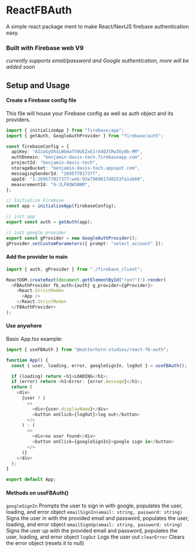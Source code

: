# ReactFBAuth

A simple react package ment to make React/NextJS firebase authentication easy.

### Built with Firebase web V9

_currently supports email/password and Google authentication, more will be added soon_

## Setup and Usage

#### Create a Firebase config file

This file will house your Firebase config as well as auth object and its providers.

```typescript
import { initializeApp } from "firebase/app";
import { getAuth, GoogleAuthProvider } from "firebase/auth";

const firebaseConfig = {
  apiKey: "AIzaSyDhxLWbmaTX9UEZxE1rX4Q3lRwI6y0b-MM",
  authDomain: "benjamin-davis-tech.firebaseapp.com",
  projectId: "benjamin-davis-tech",
  storageBucket: "benjamin-davis-tech.appspot.com",
  messagingSenderId: "269577017377",
  appId: "1:269577017377:web:93a790d017d0253fa1ab60",
  measurementId: "G-JLFKQW30NM",
};

// Initialize Firebase
const app = initializeApp(firebaseConfig);

// init app
export const auth = getAuth(app);

// init google provider
export const gProvider = new GoogleAuthProvider();
gProvider.setCustomParameters({ prompt: "select_account" });
```

#### Add the provider to main

```typescript
import { auth, gProvider } from "./firebase_client";

ReactDOM.createRoot(document.getElementById("root")!).render(
  <FBAuthProvider fb_auth={auth} g_provider={gProvider}>
    <React.StrictMode>
      <App />
    </React.StrictMode>
  </FBAuthProvider>
);
```

#### Use anywhere

Basic App.tsx example:

```typescript
import { useFBAuth } from "@matterhorn-studios/react-fb-auth";

function App() {
  const { user, loading, error, googleSignIn, logOut } = useFBAuth();

  if (loading) return <h1>LOADING</h1>;
  if (error) return <h1>Error: {error.message}</h1>;
  return (
    <div>
      {user ? (
        <>
          <div>{user.displayName}</div>
          <button onClick={logOut}>log out</button>
        </>
      ) : (
        <>
          <div>no user found</div>
          <button onClick={googleSignIn}>google sign in</button>
        </>
      )}
    </div>
  );
}

export default App;
```

#### Methods on useFBAuth()

`googleSignIn` Prompts the user to sign in with google, populates the user, loading, and error object
`emailSignIn(email: string, password: string)` Signs the user in with the provided email and password, populates the user, loading, and error object
`emailSignUp(email: string, password: string)` Signs the user up with the provided email and password, populates the user, loading, and error object
`logOut` Logs the user out
`clearError` Clears the error object (resets it to null)
